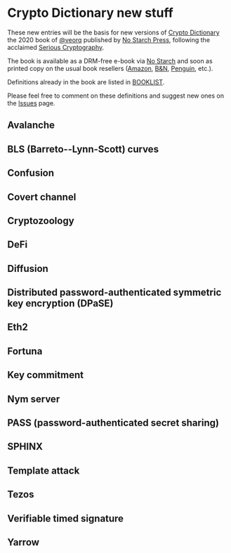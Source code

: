 # Crypto Dictionary new stuff

These new entries will be the basis for new versions of [Crypto
Dictionary](https://nostarch.com/crypto-dictionary) the 2020 book of
[@veorq](https://github.com/veorq) published by [No Starch
Press](https://nostarch.com), following the acclaimed [Serious
Cryptography](https://nostarch.com/seriouscrypto).

The book is available as a DRM-free e-book via [No
Starch](https://nostarch.com/crypto-dictionary) and soon as printed copy
on the usual book resellers
([Amazon](https://www.amazon.com/Crypto-Dictionary-Cryptographic-Tidbits-Curious-ebook/dp/B08PHS676K/),
[B&N](https://www.barnesandnoble.com/w/crypto-dictionary-jean-philippe-aumasson/1138326888),
[Penguin](https://www.penguinrandomhouse.com/books/676692/crypto-dictionary-by-jean-philippe-aumasson/),
etc.).

Definitions already in the book are listed in [BOOKLIST](BOOKLIST.md).

Please feel free to comment on these definitions and suggest new ones on
the [Issues](https://github.com/cryptodictionary/newstuff/issues) page.


## Avalanche


## BLS (Barreto--Lynn-Scott) curves


## Confusion

## Covert channel

## Cryptozoology

## DeFi


## Diffusion


## Distributed password-authenticated symmetric key encryption (DPaSE)




## Eth2



## Fortuna




## Key commitment 



## Nym server



## PASS (password-authenticated secret sharing) 




## SPHINX 


## Template attack


## Tezos


## Verifiable timed signature



## Yarrow


